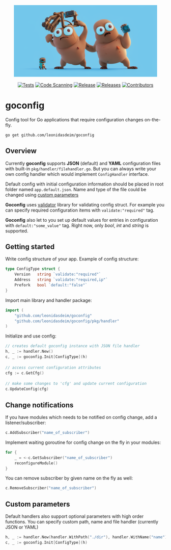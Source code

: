 <p align="center">
 <img src="goconfig.png" width="450">
</p>

<div align="center">

  <a href="">![Tests](https://github.com/leonidasdeim/goconfig/actions/workflows/go.yml/badge.svg)</a>
  <a href="">![Code Scanning](https://github.com/leonidasdeim/goconfig/actions/workflows/codeql.yml/badge.svg)</a>
  <a href="">![Release](https://badgen.net/github/release/leonidasdeim/goconfig/)</a>
  <a href="">![Releases](https://badgen.net/github/releases/leonidasdeim/goconfig)</a>
  <a href="">![Contributors](https://badgen.net/github/contributors/leonidasdeim/goconfig)</a>
  
</div>

# goconfig

Config tool for Go applications that require configuration changes on-the-fly.

```bash
go get github.com/leonidasdeim/goconfig
```

## Overview

Currently **goconfig** supports **JSON** (default) and **YAML** configuration files with built-in `pkg/handler/filehandler.go`. But you can always write your own config handler which would implement `ConfigHandler` interface.

Default config with initial configuration information should be placed in root folder named `app.default.json`. Name and type of the file could be changed using [custom parameters](#custom-parameters)

**Goconfig** uses [validator](https://github.com/go-playground/validator) library for validating config struct. For example you can specify required configuration items with `validate:"required"` tag. 

**Goconfig** also let to you set up default values for entries in configuration with `default:"some_value"` tag. Right now, only *bool*, *int* and *string* is supported.

## Getting started

Write config structure of your app. Example of config structure:

```go
type ConfigType struct {
    Version   string `validate:"required"`
    Address   string `validate:"required,ip"`
    Prefork   bool `default:"false"`
}
```

Import main library and handler package:

```go
import (
	"github.com/leonidasdeim/goconfig"
	"github.com/leonidasdeim/goconfig/pkg/handler"
)
```

Initialize and use config:
```go
// creates default goconfig instance with JSON file handler
h, _ := handler.New()
c, _ := goconfig.Init[ConfigType](h)

// access current configuration attributes
cfg := c.GetCfg()

// make some changes to 'cfg' and update current configuration
c.UpdateConfig(cfg)
```


## Change notifications

If you have modules which needs to be notified on config change, add a listener/subscriber:

```go
c.AddSubscriber("name_of_subscriber")
```

Implement waiting goroutine for config change on the fly in your modules:

```go
for {
    _ = <-c.GetSubscriber("name_of_subscriber")
    reconfigureModule()
}
```

You can remove subscriber by given name on the fly as well:

```go
c.RemoveSubscriber("name_of_subscriber")
```

## Custom parameters

Default handlers also support optional parameters with high order functions.
You can specify custom path, name and file handler (currently JSON or YAML)

```go
h, _ := handler.New(handler.WithPath("./dir"), handler.WithName("name"), handler.WithType(handler.YAML))
c, _ := goconfig.Init[ConfigType](h)
```
